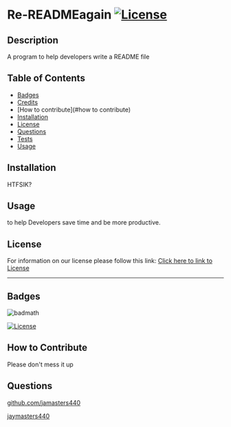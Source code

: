 # Re-READMEagain [![License](https://img.shields.io/badge/License-BSD_3--Clause-blue.svg)](https://opensource.org/licenses/BSD-3-Clause)
  ## Description
  
  A program to help developers write a README file
  
  
  ## Table of Contents 
  
  - [Badges](#badges)
  - [Credits](#credits)
  - [How to contribute](#how to contribute)
  - [Installation](#installation)
  - [License](#license)
  - [Questions](#questions)
  - [Tests](#tests)
  - [Usage](#usage)
  
  ## Installation
  
  HTFSIK?
  
  ## Usage
  
  to help Developers save time and be more productive.
  
      
  ## License
  
  For information on our license please follow this link: [Click here to link to License](https://opensource.org/licenses/BSD-3-Clause)
  
  ---
  

  ## Badges
  
  ![badmath](https://img.shields.io/github/languages/top/lernantino/badmath)

  [![License](https://img.shields.io/badge/License-BSD_3--Clause-blue.svg)](https://opensource.org/licenses/BSD-3-Clause)
  
  
  ## How to Contribute
  
  Please don't mess it up
  
  
  ## Questions

  [github.com/jamasters440](github.com/jamasters440)
  





  [jaymasters440](jaymasters440)